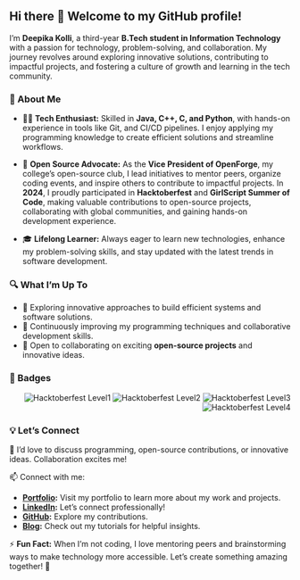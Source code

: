 ## Hi there 👋 Welcome to my GitHub profile!  

I’m **Deepika Kolli**, a third-year **B.Tech student in Information Technology** with a passion for technology, problem-solving, and collaboration. My journey revolves around exploring innovative solutions, contributing to impactful projects, and fostering a culture of growth and learning in the tech community.  

### 🌟 About Me  
- 👩‍💻 **Tech Enthusiast:** Skilled in **Java, C++, C, and Python**, with hands-on experience in tools like Git, and CI/CD pipelines. I enjoy applying my programming knowledge to create efficient solutions and streamline workflows.  

- 🚀 **Open Source Advocate:** As the **Vice President of OpenForge**, my college’s open-source club, I lead initiatives to mentor peers, organize coding events, and inspire others to contribute to impactful projects. In **2024**, I proudly participated in **Hacktoberfest** and **GirlScript Summer of Code**, making valuable contributions to open-source projects, collaborating with global communities, and gaining hands-on development experience.  

- 🎓 **Lifelong Learner:** Always eager to learn new technologies, enhance my problem-solving skills, and stay updated with the latest trends in software development.  

### 🔍 What I’m Up To  
- 🔭 Exploring innovative approaches to build efficient systems and software solutions.  
- 🌱 Continuously improving my programming techniques and collaborative development skills.  
- 👯 Open to collaborating on exciting **open-source projects** and innovative ideas.  
### 🏅 Badges
<div style="text-align: right;">
    <img src="https://img.shields.io/badge/Hacktoberfest-2024-brightgreen?style=flat&logo=github" alt="Hacktoberfest Level1" />
    <img src="https://img.shields.io/badge/GirlScript_Summer_of_Code-2024-blue?style=flat&logo=github" alt="Hacktoberfest Level2" />
    <img src="https://img.shields.io/badge/Open_Source-Active-blue?style=flat&logo=github" alt="Hacktoberfest Level3" />
    <img src="https://img.shields.io/badge/Java-Advanced-red?style=flat&logo=java" alt="Hacktoberfest Level4" />
</div>



### 💡 Let’s Connect  
💬 I’d love to discuss programming, open-source contributions, or innovative ideas. Collaboration excites me!  

📫 Connect with me:
- **[Portfolio](https://deepikakolli4.github.io/DeepikaKolli/):** Visit my portfolio to learn more about my work and projects.    
- **[LinkedIn](https://www.linkedin.com/in/deepikakolli4/):** Let’s connect professionally!  
- **[GitHub](https://github.com/Deepikakolli4):** Explore my contributions.  
- **[Blog](https://medium.com/@kollideepika4):** Check out my tutorials for helpful insights.  

⚡ **Fun Fact:** When I’m not coding, I love mentoring peers and brainstorming ways to make technology more accessible. Let’s create something amazing together! 🚀  
